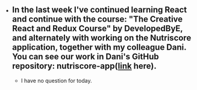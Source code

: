 - ## In the last week I've continued learning React and continue with the course: "The Creative React and Redux Course" by DevelopedByE, and alternately with working on the Nutriscore application, together with my colleague Dani. You can see our work in Dani's GitHub repository: nutriscore-app([link](https://github.com/DaniPantea99/nutriscore-app.git) here).
  - I have no question for today.